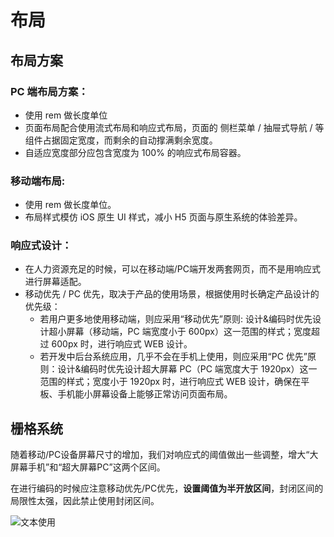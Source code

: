 # 布局

## 布局方案

### PC 端布局方案：
* 使用 rem 做长度单位
* 页面布局配合使用流式布局和响应式布局，页面的 侧栏菜单 / 抽屉式导航 / 等组件占据固定宽度，而剩余的自动撑满剩余宽度。
* 自适应宽度部分应包含宽度为 100% 的响应式布局容器。

### 移动端布局:
* 使用 rem 做长度单位。
* 布局样式模仿 iOS 原生 UI 样式，减小 H5 页面与原生系统的体验差异。

### 响应式设计：
* 在人力资源充足的时候，可以在移动端/PC端开发两套网页，而不是用响应式进行屏幕适配。
* 移动优先 / PC 优先，取决于产品的使用场景，根据使用时长确定产品设计的优先级：
    * 若用户更多地使用移动端，则应采用“移动优先”原则: 设计&编码时优先设计超小屏幕（移动端，PC 端宽度小于 600px）这一范围的样式；宽度超过 600px 时，进行响应式 WEB 设计。
    * 若开发中后台系统应用，几乎不会在手机上使用，则应采用“PC 优先”原则：设计&编码时优先设计超大屏幕 PC（PC 端宽度大于 1920px）这一范围的样式；宽度小于 1920px 时，进行响应式 WEB 设计，确保在平板、手机能小屏幕设备上能够正常访问页面布局。

## 栅格系统
<div class="imgblock">
    <div class="sm">
        <p class="mult-text">随着移动/PC设备屏幕尺寸的增加，我们对响应式的阈值做出一些调整，增大“大屏幕手机”和“超大屏幕PC”这两个区间。
        </p>
        <p class="mult-text">在进行编码的时候应注意移动优先/PC优先，<b>设置阈值为半开放区间</b>，封闭区间的局限性太强，因此禁止使用封闭区间。</p>
    </div>
    <div class="sm">
        <img class="img"
        src="https://ws1.sinaimg.cn/large/b0b365f5ly1fryzkcal89j20n20q6mz3.jpg" alt="文本使用"/>
    </div>
</div>